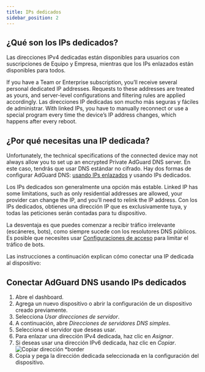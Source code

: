 ```yaml
---
title: IPs dedicados
sidebar_position: 2
---
```


## ¿Qué son los IPs dedicados?

Las direcciones IPv4 dedicadas están disponibles para usuarios con suscripciones de Equipo y Empresa, mientras que los IPs enlazados están disponibles para todos.

If you have a Team or Enterprise subscription, you’ll receive several personal dedicated IP addresses. Requests to these addresses are treated as yours, and server-level configurations and filtering rules are applied accordingly. Las direcciones IP dedicadas son mucho más seguras y fáciles de administrar. With linked IPs, you have to manually reconnect or use a special program every time the device’s IP address changes, which happens after every reboot.

## ¿Por qué necesitas una IP dedicada?

Unfortunately, the technical specifications of the connected device may not always allow you to set up an encrypted Private AdGuard DNS server. En este caso, tendrás que usar DNS estándar no cifrado. Hay dos formas de configurar AdGuard DNS: [usando IPs enlazados](/private-dns/connect-devices/other-options/linked-ip.md) y usando IPs dedicados.

Los IPs dedicados son generalmente una opción más estable. Linked IP has some limitations, such as only residential addresses are allowed, your provider can change the IP, and you’ll need to relink the IP address. Con los IPs dedicados, obtienes una dirección IP que es exclusivamente tuya, y todas las peticiones serán contadas para tu dispositivo.

La desventaja es que puedes comenzar a recibir tráfico irrelevante (escáneres, bots), como siempre sucede con los resolutores DNS públicos. Es posible que necesites usar [Configuraciones de acceso](/private-dns/server-and-settings/access.md) para limitar el tráfico de bots.

Las instrucciones a continuación explican cómo conectar una IP dedicada al dispositivo:

## Conectar AdGuard DNS usando IPs dedicados

1. Abre el dashboard.
2. Agrega un nuevo dispositivo o abrir la configuración de un dispositivo creado previamente.
3. Selecciona _Usar direcciones de servidor_.
4. A continuación, abre _Direcciones de servidores DNS simples_.
5. Selecciona el servidor que deseas usar.
6. Para enlazar una dirección IPv4 dedicada, haz clic en _Asignar_.
7. Si deseas usar una dirección IPv6 dedicada, haz clic en _Copiar_.
    ![Copiar dirección \*border](https://cdn.adtidy.org/content/kb/dns/private/new_dns/connect/dedicated_step7.png)
8. Copia y pega la dirección dedicada seleccionada en la configuración del dispositivo.

